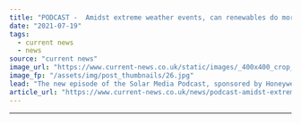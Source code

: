 ```yaml
---
title: "PODCAST -  Amidst extreme weather events, can renewables do more?"
date: "2021-07-19"
tags: 
  - current news
  - news
source: "current news"
image_url: "https://www.current-news.co.uk/static/images/_400x400_crop_center-center/Lightsource_Sunset_on_the_solar_farm.jpg"
image_fp: "/assets/img/post_thumbnails/26.jpg"
lead: "The new episode of the Solar Media Podcast, sponsored by Honeywell, is now available to stream, as we ponder whether renewables can be doing more as extreme weather events escalate."
article_url: "https://www.current-news.co.uk/news/podcast-amidst-extreme-weather-events-can-renewables-do-more?utm_source=rss-feeds&utm_medium=rss&utm_campaign=rss"
---
```


---
